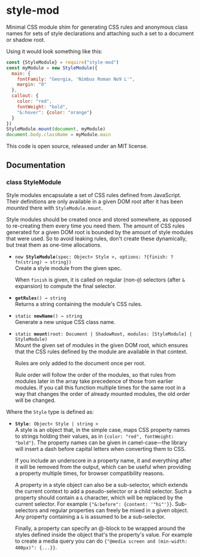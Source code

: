 <!-- To edit this file, edit /src/README.md, not /README.md -->

# style-mod

Minimal CSS module shim for generating CSS rules and anonymous class
names for sets of style declarations and attaching such a set to a
document or shadow root.

Using it would look something like this:

```javascript
const {StyleModule} = require("style-mod")
const myModule = new StyleModule({
  main: {
    fontFamily: "Georgia, 'Nimbus Roman No9 L'",
    margin: "0"
  },
  callout: {
    color: "red",
    fontWeight: "bold",
    "&:hover": {color: "orange"}
  }
})
StyleModule.mount(document, myModule)
document.body.className = myModule.main
```

This code is open source, released under an MIT license.
    
## Documentation

### class StyleModule

Style modules encapsulate a set of CSS rules defined from
JavaScript. Their definitions are only available in a given DOM
root after it has been _mounted_ there with `StyleModule.mount`.

Style modules should be created once and stored somewhere, as
opposed to re-creating them every time you need them. The amount of
CSS rules generated for a given DOM root is bounded by the amount
of style modules that were used. So to avoid leaking rules, don't
create these dynamically, but treat them as one-time allocations.

 * `new `**`StyleModule`**`(spec: Object< Style >, options: ?{finish: ?fn(string) → string})`\
   Create a style module from the given spec.

   When `finish` is given, it is called on regular (non-`@`)
   selectors (after `&` expansion) to compute the final selector.

 * **`getRules`**`() → string`\
   Returns a string containing the module's CSS rules.

 * `static `**`newName`**`() → string`\
   Generate a new unique CSS class name.

 * `static `**`mount`**`(root: Document | ShadowRoot, modules: [StyleModule] | StyleModule)`\
   Mount the given set of modules in the given DOM root, which ensures
   that the CSS rules defined by the module are available in that
   context.

   Rules are only added to the document once per root.

   Rule order will follow the order of the modules, so that rules from
   modules later in the array take precedence of those from earlier
   modules. If you call this function multiple times for the same root
   in a way that changes the order of already mounted modules, the old
   order will be changed.


Where the `Style` type is defined as:

 * **`Style`**`: Object< Style | string >`\
   A style is an object that, in the simple case, maps CSS property
   names to strings holding their values, as in `{color: "red",
   fontWeight: "bold"}`. The property names can be given in
   camel-case—the library will insert a dash before capital letters
   when converting them to CSS.

   If you include an underscore in a property name, it and everything
   after it will be removed from the output, which can be useful when
   providing a property multiple times, for browser compatibility
   reasons.

   A property in a style object can also be a sub-selector, which
   extends the current context to add a pseudo-selector or a child
   selector. Such a property should contain a `&` character, which
   will be replaced by the current selector. For example `{"&:before":
   {content: '"hi"'}}`. Sub-selectors and regular properties can
   freely be mixed in a given object. Any property containing a `&` is
   assumed to be a sub-selector.

   Finally, a property can specify an @-block to be wrapped around the
   styles defined inside the object that's the property's value. For
   example to create a media query you can do `{"@media screen and
   (min-width: 400px)": {...}}`.


